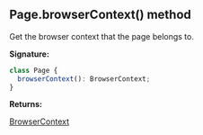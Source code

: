 ## Page.browserContext() method

Get the browser context that the page belongs to.

**Signature:**

```typescript
class Page {
  browserContext(): BrowserContext;
}
```

**Returns:**

[BrowserContext](./puppeteer.browsercontext.md)
